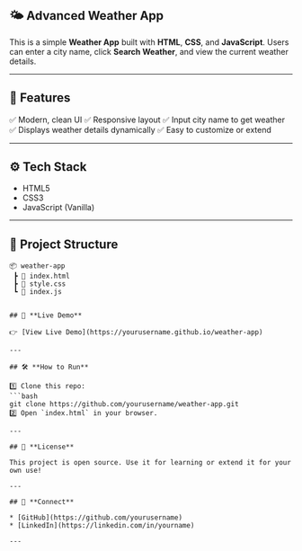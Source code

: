 
## 🌤️ **Advanced Weather App**

This is a simple **Weather App** built with **HTML**, **CSS**, and **JavaScript**.
Users can enter a city name, click **Search Weather**, and view the current weather details.

---

## 🚀 **Features**

✅ Modern, clean UI
✅ Responsive layout
✅ Input city name to get weather
✅ Displays weather details dynamically
✅ Easy to customize or extend

---

## ⚙️ **Tech Stack**

* HTML5
* CSS3
* JavaScript (Vanilla)

---

## 📂 **Project Structure**

```
📦 weather-app
 ┣ 📄 index.html
 ┣ 📄 style.css
 ┗ 📄 index.js


## 🔗 **Live Demo**

👉 [View Live Demo](https://yourusername.github.io/weather-app)

---

## 🛠️ **How to Run**

1️⃣ Clone this repo:
```bash
git clone https://github.com/yourusername/weather-app.git
2️⃣ Open `index.html` in your browser.

---

## 📃 **License**

This project is open source. Use it for learning or extend it for your own use!

---

## 🤝 **Connect**

* [GitHub](https://github.com/yourusername)
* [LinkedIn](https://linkedin.com/in/yourname)

---

